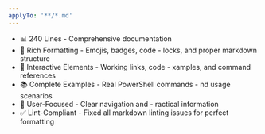 ```yaml
---
applyTo: '**/*.md'
---
```


- 📊 240 Lines - Comprehensive documentation
- 🎨 Rich Formatting - Emojis, badges, code - locks, and proper markdown structure
- 🔗 Interactive Elements - Working links, code - xamples, and command references
- 📚 Complete Examples - Real PowerShell commands - nd usage scenarios
- 🎯 User-Focused - Clear navigation and - ractical information
- ✅ Lint-Compliant - Fixed all markdown linting issues for perfect formatting
